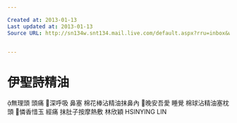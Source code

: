 ```yaml
---

Created at: 2013-01-13
Last updated at: 2013-01-13
Source URL: http://sn134w.snt134.mail.live.com/default.aspx?rru=inbox&wlexpid=957E97CC5B80485BB2C11FBFB9E0F9E8&wlrefapp=2#n=623131991&rru=inbox&fid=1&fav=1&mid=275b3df6-5d04-11e2-a6aa-00215ad73ee2


---
```


# 伊聖詩精油


無理頭 頭痛
深呼吸 鼻塞 棉花棒沾精油抹鼻內
晚安吾愛 睡覺 棉球沾精油塞枕頭
憐香惜玉 經痛 抹肚子按摩熱敷
林欣穎 HSINYING LIN

